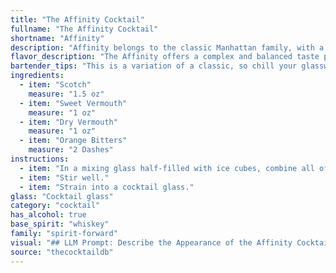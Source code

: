 ```yaml
---
title: "The Affinity Cocktail"
fullname: "The Affinity Cocktail"
shortname: "Affinity"
description: "Affinity belongs to the classic Manhattan family, with a unique twist. It's a modern take on the timeless cocktail, incorporating both sweet and dry vermouth, adding complexity and depth to the traditional Scotch base. "
flavor_description: "The Affinity offers a complex and balanced taste profile. The smoky, peaty notes of Scotch are softened by the sweetness of the sweet vermouth, while the dry vermouth adds a touch of dryness and herbal complexity.  The orange bitters provide a subtle citrusy note, balancing the overall sweetness and creating a harmonious finish. "
bartender_tips: "This is a variation of a classic, so chill your glassware beforehand. Use good quality Scotch, and measure your vermouths precisely for balance. A dash of orange bitters adds depth, but don't overdo it. Stir with ice, strain into your chilled glass, and garnish with an orange peel for a citrus aroma. "
ingredients:
  - item: "Scotch"
    measure: "1.5 oz"
  - item: "Sweet Vermouth"
    measure: "1 oz"
  - item: "Dry Vermouth"
    measure: "1 oz"
  - item: "Orange Bitters"
    measure: "2 Dashes"
instructions:
  - item: "In a mixing glass half-filled with ice cubes, combine all of the ingredients."
  - item: "Stir well."
  - item: "Strain into a cocktail glass."
glass: "Cocktail glass"
category: "cocktail"
has_alcohol: true
base_spirit: "whiskey"
family: "spirit-forward"
visual: "## LLM Prompt: Describe the Appearance of the Affinity Cocktail**Context:**The Affinity cocktail is a sophisticated, complex drink made with:* Scotch Whisky (2 oz)* Sweet Vermouth (1 oz)* Dry Vermouth (1/2 oz)* Orange Bitters (2 dashes)**Prompt:**Imagine a glass filled with a deep amber liquid, reminiscent of a warm sunset. The liquid itself shimmers with subtle hints of gold, reflecting the light in a mesmerizing way.  The surface of the drink is undisturbed, smooth and inviting, with a single, elegant orange peel curled delicately on top.  A wisp of steam rises from the glass, carrying with it the aroma of rich spices and citrus.  **Please describe the appearance of the Affinity cocktail in detail, focusing on the following aspects:*** **Color and texture of the liquid:** Is it clear, cloudy, oily, or viscous? What kind of light does it reflect?* **Appearance of the garnish:** How does the orange peel complement the drink's overall look?  Does it add a touch of vibrancy or elegance?* **Overall impression:** What emotions or thoughts does the drink evoke?  Is it inviting, mysterious, or sophisticated?**Note:** The LLM should strive to evoke a sense of luxury and sophistication, reflecting the cocktail's complexity and the quality of its ingredients. "
source: "thecocktaildb"
---
```


